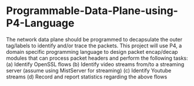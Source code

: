 # Programmable-Data-Plane-using-P4-Language
The network data plane should be programmed to decapsulate the outer tag/labels to identify and/or trace the packets. This project will use P4, a domain specific programming language to design packet encap/decap modules that can process packet headers and perform the following tasks: (a) Identify OpenSSL flows (b) Identify video streams from/to a streaming server (assume using MistServer for streaming) (c) Identify Youtube streams (d) Record and report statistics regarding the above flows
